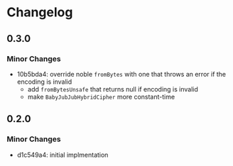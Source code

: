 # Changelog

## 0.3.0

### Minor Changes

- 10b5bda4: override noble `fromBytes` with one that throws an error if the encoding is invalid
  - add `fromBytesUnsafe` that returns null if encoding is invalid
  - make `BabyJubJubHybridCipher` more constant-time

## 0.2.0

### Minor Changes

- d1c549a4: initial implmentation
